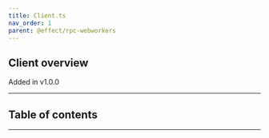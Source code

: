 ```yaml
---
title: Client.ts
nav_order: 1
parent: @effect/rpc-webworkers
---
```


## Client overview

Added in v1.0.0

---

<h2 class="text-delta">Table of contents</h2>

---
